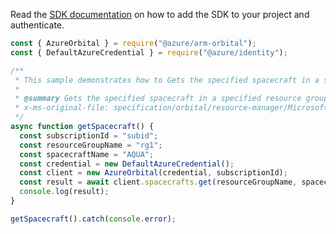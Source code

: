 Read the [SDK documentation](https://github.com/Azure/azure-sdk-for-js/blob/%40azure%2Farm-orbital_1.0.0/sdk/orbital/arm-orbital/README.md) on how to add the SDK to your project and authenticate.

```javascript
const { AzureOrbital } = require("@azure/arm-orbital");
const { DefaultAzureCredential } = require("@azure/identity");

/**
 * This sample demonstrates how to Gets the specified spacecraft in a specified resource group
 *
 * @summary Gets the specified spacecraft in a specified resource group
 * x-ms-original-file: specification/orbital/resource-manager/Microsoft.Orbital/stable/2022-03-01/examples/SpacecraftGet.json
 */
async function getSpacecraft() {
  const subscriptionId = "subid";
  const resourceGroupName = "rg1";
  const spacecraftName = "AQUA";
  const credential = new DefaultAzureCredential();
  const client = new AzureOrbital(credential, subscriptionId);
  const result = await client.spacecrafts.get(resourceGroupName, spacecraftName);
  console.log(result);
}

getSpacecraft().catch(console.error);
```
